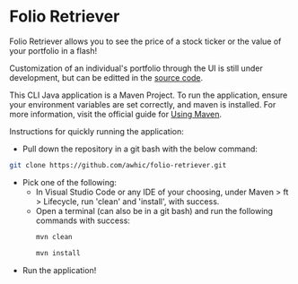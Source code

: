 # Folio Retriever
Folio Retriever allows you to see the price of a stock ticker or the value of your portfolio in a flash!

Customization of an individual's portfolio through the UI is still under development, but can be editted in the [source code](https://github.com/awhic/folio-retriever/blob/main/src/main/java/quicker/ticker/FolioRetriever.java).

This CLI Java application is a Maven Project. To run the application, ensure your environment variables are set correctly, and maven is installed. For more information, visit the official guide for [Using Maven](https://maven.apache.org/).

Instructions for quickly running the application:
- Pull down the repository in a git bash with the below command:

```bash
git clone https://github.com/awhic/folio-retriever.git
```
- Pick one of the following:
  - In Visual Studio Code or any IDE of your choosing, under Maven > ft > Lifecycle, run 'clean' and 'install', with success.
  - Open a terminal (can also be in a git bash) and run the following commands with success:
      ```bash
      mvn clean
      ```
      ```bash
      mvn install
      ```
- Run the application!

